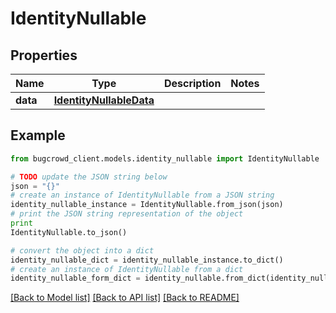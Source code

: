 # IdentityNullable


## Properties

Name | Type | Description | Notes
------------ | ------------- | ------------- | -------------
**data** | [**IdentityNullableData**](IdentityNullableData.md) |  | 

## Example

```python
from bugcrowd_client.models.identity_nullable import IdentityNullable

# TODO update the JSON string below
json = "{}"
# create an instance of IdentityNullable from a JSON string
identity_nullable_instance = IdentityNullable.from_json(json)
# print the JSON string representation of the object
print
IdentityNullable.to_json()

# convert the object into a dict
identity_nullable_dict = identity_nullable_instance.to_dict()
# create an instance of IdentityNullable from a dict
identity_nullable_form_dict = identity_nullable.from_dict(identity_nullable_dict)
```
[[Back to Model list]](../README.md#documentation-for-models) [[Back to API list]](../README.md#documentation-for-api-endpoints) [[Back to README]](../README.md)


